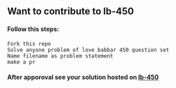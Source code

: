 ## Want to contribute to lb-450

#### Follow this steps:
```  
Fork this repo
Solve anyone problem of love babbar 450 question set
Name filename as problem statement 
make a pr 
```
#### After apporoval see your solution hosted on [lb-450](htt[ps://lb-450.netlify.app/)

